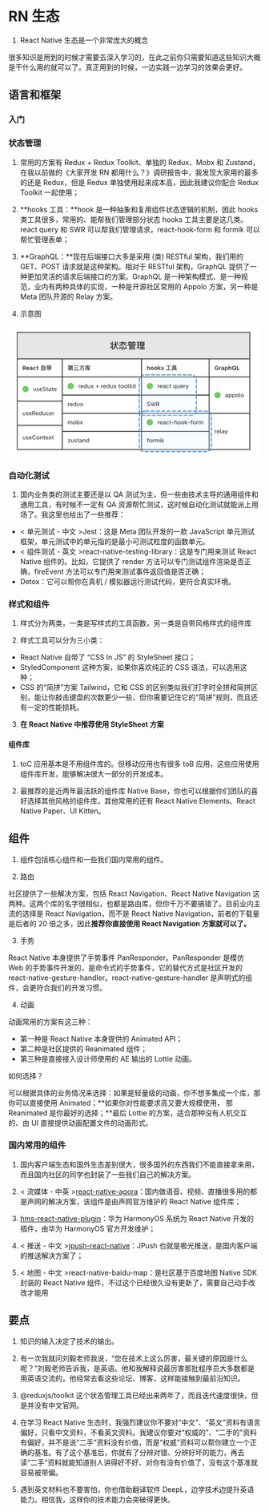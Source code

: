 # RN 生态

1. React Native 生态是一个非常庞大的概念

很多知识是用到的时候才需要去深入学习的，在此之前你只需要知道这些知识大概是干什么用的就可以了。真正用到的时候，一边实践一边学习的效果会更好。

## 语言和框架

### 入门

### 状态管理

1. 常用的方案有 Redux + Redux Toolkit、单独的 Redux、Mobx 和 Zustand，在我以前做的《大家开发 RN 都用什么？》调研报告中，我发现大家用的最多的还是 Redux，但是 Redux 单独使用起来成本高，因此我建议你配合 Redux Toolkit 一起使用；

2. **hooks 工具：**hook 是一种抽象和复用组件状态逻辑的机制，因此 hooks 类工具很多，常用的、能帮我们管理部分状态 hooks 工具主要是这几类。react query 和 SWR 可以帮我们管理请求，react-hook-form 和 formik 可以帮忙管理表单；

3. **GraphQL：**现在后端接口大多是采用 (类) RESTful 架构，我们用的 GET、POST 请求就是这种架构。相对于 RESTful 架构，GraphQL 提供了一种更加灵活的请求后端接口的方案。GraphQL 是一种架构模式、是一种规范，业内有两种具体的实现，一种是开源社区常用的 Appolo 方案，另一种是 Meta 团队开源的 Relay 方案。

4. 示意图

![RN-env](../../assets/images/RN-env.webp)

### 自动化测试

1. 国内业务类的测试主要还是以 QA 测试为主，但一些由技术主导的通用组件和通用工具，有时候不一定有 QA 资源帮忙测试，这时候自动化测试就能派上用场了。我这里也给出了一些推荐：

- < 单元测试 - 中文 >Jest：这是 Meta 团队开发的一款 JavaScript 单元测试框架，单元测试中的单元指的是最小可测试粒度的函数单元。
- < 组件测试 - 英文 >react-native-testing-library：这是专门用来测试 React Native 组件的。比如，它提供了 render 方法可以专门测试组件渲染是否正确，fireEvent 方法可以专门用来测试事件返回值是否正确；
- Detox：它可以帮你在真机 / 模拟器运行测试代码，更符合真实环境。

### 样式和组件

1. 样式分为两类，一类是写样式的工具函数，另一类是自带风格样式的组件库

2. 样式工具可以分为三小类：

- React Native 自带了 “CSS In JS” 的 StyleSheet 接口；
- StyledComponent 这种方案，如果你喜欢纯正的 CSS 语法，可以选用这种；
- CSS 的“简拼”方案 Tailwind，它和 CSS 的区别类似我们打字时全拼和简拼区别，能让你敲击键盘的次数更少一些，但你需要记住它的“简拼”规则，而且还有一定的性能损耗。

3. **在 React Native 中推荐使用 StyleSheet 方案**

#### 组件库

1. toC 应用基本是不用组件库的。但移动应用也有很多 toB 应用，这些应用使用组件库开发，能够解决很大一部分的开发成本。

2. 最推荐的是近两年最活跃的组件库 Native Base，你也可以根据你们团队的喜好选择其他风格的组件库，其他常用的还有 React Native Elements、React Native Paper、UI Kitten。

## 组件

1. 组件包括核心组件和一些我们国内常用的组件。

2. 路由

社区提供了一些解决方案，包括 React Navigation、React Native Navigation 这两种。这两个库的名字很相似，也都是路由库，但你千万不要搞错了。目前业内主流的选择是 React Navigation，而不是 React Native Navigation，前者的下载量是后者的 20 倍之多，因此**推荐你直接使用 React Navigation 方案就可以了。**

3. 手势

React Native 本身提供了手势事件 PanResponder。PanResponder 是模仿 Web 的手势事件开发的，是命令式的手势事件，它的替代方式是社区开发的 react-native-gesture-handler。react-native-gesture-handler 是声明式的组件，会更符合我们的开发习惯。

4. 动画

动画常用的方案有这三种：

- 第一种是 React Native 本身提供的 Animated API；
- 第二种是社区提供的 Reanimated 组件；
- 第三种是直接接入设计师使用的 AE 输出的 Lottie 动画。

如何选择？

可以根据具体的业务情况来选择：如果是轻量级的动画，你不想多集成一个库，那你可以直接使用 Animated；**如果你对性能要求高又要大规模使用， 那 Reanimated 是你最好的选择；**最后 Lottie 的方案，适合那种没有人机交互的、由 UI 直接提供动画配置文件的动画形式。

### 国内常用的组件

1. 国内客户端生态和国外生态差别很大，很多国外的东西我们不能直接拿来用，而且国内社区的同学也封装了一些我们自己的解决方案。

2. < 流媒体 - 中英 >[react-native-agora](https://github.com/AgoraIO-Community/react-native-agora/blob/master/README.zh.md)：国内做语音、视频、直播很多用的都是声网的解决方案，该组件是由声网官方维护的 React Native 组件库；

3. [hms-react-native-plugin](https://github.com/HMS-Core/hms-react-native-plugin)：华为 HarmonyOS 系统为 React Native 开发的插件，由华为 HarmonyOS 官方开发维护；

4. < 推送 - 中文 >[jpush-react-native](https://github.com/jpush/jpush-react-native)：JPush 也就是极光推送，是国内客户端的推送解决方案了；

5. < 地图 - 中文 >react-native-baidu-map：是社区基于百度地图 Native SDK 封装的 React Native 组件，不过这个已经很久没有更新了，需要自己动手改改才能用

## 要点

1. 知识的输入决定了技术的输出。

2. 有一次我就问刘毅老师我说，“您在技术上这么厉害，最关键的原因是什么呢？”刘毅老师告诉我，是英语。他和我解释说最厉害那批程序员大多数都是用英语交流的，他经常去看这些论坛、博客，这样能接触到最前沿知识。

3. @reduxjs/toolkit 这个状态管理工具已经出来两年了，而且迭代速度很快，但是并没有中文官网。

4. 在学习 React Native 生态时，我强烈建议你不要对“中文”、“英文”资料有语言偏好，只看中文资料，不看英文资料。我建议你要对“权威的”、“二手的”资料有偏好，并不是说“二手”资料没有价值，而是“权威”资料可以帮你建立一个正确的基准。有了这个基准后，你就有了分辨对错、分辨好坏的能力，再去读“二手”资料就能知道别人讲得好不好、对你有没有价值了，没有这个基准就容易被带偏。

5. 遇到英文材料也不要害怕，你也借助翻译软件 DeepL，边学技术边提升英语能力。相信我，这样你的技术能力会突破得更快。
